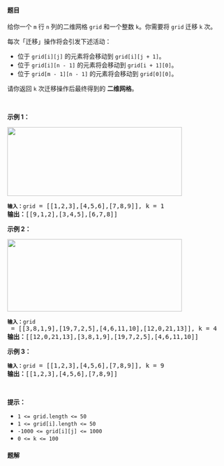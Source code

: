 #### 题目
<p>给你一个 <code>m</code> 行 <code>n</code>&nbsp;列的二维网格&nbsp;<code>grid</code>&nbsp;和一个整数&nbsp;<code>k</code>。你需要将&nbsp;<code>grid</code>&nbsp;迁移&nbsp;<code>k</code>&nbsp;次。</p>

<p>每次「迁移」操作将会引发下述活动：</p>

<ul>
	<li>位于 <code>grid[i][j]</code>&nbsp;的元素将会移动到&nbsp;<code>grid[i][j + 1]</code>。</li>
	<li>位于&nbsp;<code>grid[i][n&nbsp;- 1]</code> 的元素将会移动到&nbsp;<code>grid[i + 1][0]</code>。</li>
	<li>位于 <code>grid[m&nbsp;- 1][n - 1]</code>&nbsp;的元素将会移动到&nbsp;<code>grid[0][0]</code>。</li>
</ul>

<p>请你返回&nbsp;<code>k</code> 次迁移操作后最终得到的 <strong>二维网格</strong>。</p>

<p>&nbsp;</p>

<p><strong>示例 1：</strong></p>

<p><img alt="" src="https://assets.leetcode-cn.com/aliyun-lc-upload/uploads/2019/11/16/e1-1.png" style="height: 158px; width: 400px;"></p>

<pre><code><strong>输入：</strong>grid</code> = [[1,2,3],[4,5,6],[7,8,9]], k = 1
<strong>输出：</strong>[[9,1,2],[3,4,5],[6,7,8]]
</pre>

<p><strong>示例 2：</strong></p>

<p><img alt="" src="https://assets.leetcode-cn.com/aliyun-lc-upload/uploads/2019/11/16/e2-1.png" style="height: 166px; width: 400px;"></p>

<pre><code><strong>输入：</strong>grid</code> = [[3,8,1,9],[19,7,2,5],[4,6,11,10],[12,0,21,13]], k = 4
<strong>输出：</strong>[[12,0,21,13],[3,8,1,9],[19,7,2,5],[4,6,11,10]]
</pre>

<p><strong>示例 3：</strong></p>

<pre><code><strong>输入：</strong>grid</code> = [[1,2,3],[4,5,6],[7,8,9]], k = 9
<strong>输出：</strong>[[1,2,3],[4,5,6],[7,8,9]]
</pre>

<p>&nbsp;</p>

<p><strong>提示：</strong></p>

<ul>
	<li><code>1 &lt;= grid.length &lt;= 50</code></li>
	<li><code>1 &lt;= grid[i].length &lt;= 50</code></li>
	<li><code>-1000 &lt;= grid[i][j] &lt;= 1000</code></li>
	<li><code>0 &lt;= k &lt;= 100</code></li>
</ul>


 #### 题解